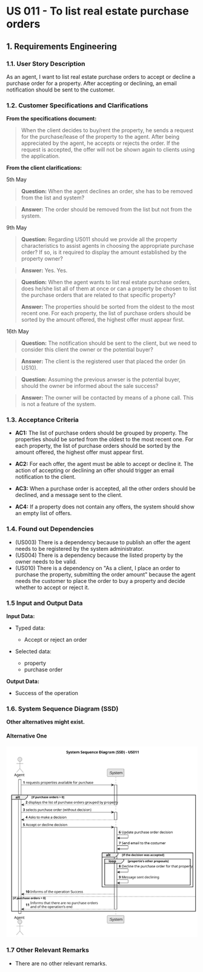 # US 011 -  To list real estate purchase orders

## 1. Requirements Engineering


### 1.1. User Story Description


As an agent, I want to list real estate purchase orders to accept or decline a
purchase order for a property. After accepting or declining, an email notification
should be sent to the customer.

### 1.2. Customer Specifications and Clarifications 


**From the specifications document:**

>   When the client decides to buy/rent the property, he sends a request for the purchase/lease of the
property to the agent. After being appreciated by the agent, he accepts or rejects the order. If the
request is accepted, the offer will not be shown again to clients using the application.

**From the client clarifications:**

5th May

> **Question:** When the agent declines an order, she has to be removed from the list and system?

> **Answer:** The order should be removed from the list but not from the system.

9th May

> **Question:** Regarding US011 should we provide all the property characteristics to assist agents in choosing the appropriate purchase order? If so, is it required to display the amount established by the property owner?

> **Answer:** Yes. Yes.

> **Question:**  When the agent wants to list real estate purchase orders, does he/she list all of them at once or can a property be chosen to list the purchase orders that are related to that specific property?
> 
> **Answer:** The properties should be sorted from the oldest to the most recent one. For each property, the list of purchase orders should be sorted by the amount offered, the highest offer must appear first.

16th May 

> **Question:**  The notification should be sent to the client, but we need to consider this client the owner or the potential buyer?

> **Answer:**  The client is the registered user that placed the order (in US10).
 
> **Question:** Assuming the previous anwser is the potential buyer, should the owner be informed about the sale success?

> **Answer:**  The owner will be contacted by means of a phone call. This is not a feature of the system.

### 1.3. Acceptance Criteria

* **AC1:** The list of purchase orders should be grouped by property. The properties
  should be sorted from the oldest to the most recent one. For each property, the
  list of purchase orders should be sorted by the amount offered, the highest offer
  must appear first.


* **AC2:** For each offer, the agent must be able to accept or decline it. The action of
  accepting or declining an offer should trigger an email notification to the client.


* **AC3:** When a purchase order is accepted, all the other orders should be declined,
  and a message sent to the client.

* **AC4:** If a property does not contain any offers, the system should show an empty
  list of offers.

### 1.4. Found out Dependencies
* (US003) There is a dependency because to publish an offer the agent needs to be registered by the system administrator.
* (US004) There is a dependency because the listed property by the owner needs to be valid.
* (US010) There is a dependency on "As a client, I place an order to purchase the property, submitting the order amount" because the agent needs the customer to place the order to buy a property and decide whether to accept or reject it.

### 1.5 Input and Output Data

**Input Data:**

* Typed data:
	* Accept or reject an order
	
* Selected data:
	*  property
    *  purchase order

**Output Data:**

* Success of the operation

### 1.6. System Sequence Diagram (SSD)

**Other alternatives might exist.**

#### Alternative One

![System Sequence Diagram - Alternative One](svg/us011-system-sequence-diagram.svg)


### 1.7 Other Relevant Remarks

*  There are no other relevant remarks. 